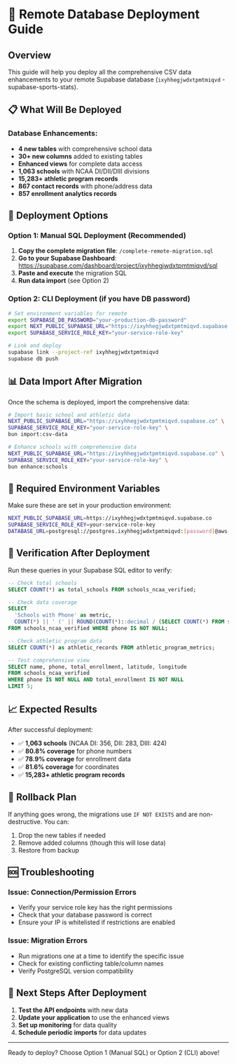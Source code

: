 # 🚀 Remote Database Deployment Guide

## Overview
This guide will help you deploy all the comprehensive CSV data enhancements to your remote Supabase database (`ixyhhegjwdxtpmtmiqvd` - supabase-sports-stats).

## 📋 What Will Be Deployed

### Database Enhancements:
- **4 new tables** with comprehensive school data
- **30+ new columns** added to existing tables  
- **Enhanced views** for complete data access
- **1,063 schools** with NCAA DI/DII/DIII divisions
- **15,283+ athletic program records** 
- **867 contact records** with phone/address data
- **857 enrollment analytics records**

## 🔧 Deployment Options

### Option 1: Manual SQL Deployment (Recommended)

1. **Copy the complete migration file**: `/complete-remote-migration.sql`
2. **Go to your Supabase Dashboard**: https://supabase.com/dashboard/project/ixyhhegjwdxtpmtmiqvd/sql
3. **Paste and execute** the migration SQL
4. **Run data import** (see Option 2)

### Option 2: CLI Deployment (if you have DB password)

```bash
# Set environment variables for remote
export SUPABASE_DB_PASSWORD="your-production-db-password"
export NEXT_PUBLIC_SUPABASE_URL="https://ixyhhegjwdxtpmtmiqvd.supabase.co"
export SUPABASE_SERVICE_ROLE_KEY="your-service-role-key"

# Link and deploy
supabase link --project-ref ixyhhegjwdxtpmtmiqvd
supabase db push
```

## 📊 Data Import After Migration

Once the schema is deployed, import the comprehensive data:

```bash
# Import basic school and athletic data  
NEXT_PUBLIC_SUPABASE_URL="https://ixyhhegjwdxtpmtmiqvd.supabase.co" \
SUPABASE_SERVICE_ROLE_KEY="your-service-role-key" \
bun import:csv-data

# Enhance schools with comprehensive data
NEXT_PUBLIC_SUPABASE_URL="https://ixyhhegjwdxtpmtmiqvd.supabase.co" \
SUPABASE_SERVICE_ROLE_KEY="your-service-role-key" \
bun enhance:schools
```

## 🔑 Required Environment Variables

Make sure these are set in your production environment:

```bash
NEXT_PUBLIC_SUPABASE_URL=https://ixyhhegjwdxtpmtmiqvd.supabase.co
SUPABASE_SERVICE_ROLE_KEY=your-service-role-key
DATABASE_URL=postgresql://postgres.ixyhhegjwdxtpmtmiqvd:[password]@aws-1-us-east-1.pooler.supabase.com:6543/postgres
```

## 🎯 Verification After Deployment

Run these queries in your Supabase SQL editor to verify:

```sql
-- Check total schools
SELECT COUNT(*) as total_schools FROM schools_ncaa_verified;

-- Check data coverage  
SELECT 
  'Schools with Phone' as metric,
  COUNT(*) || ' (' || ROUND(COUNT(*)::decimal / (SELECT COUNT(*) FROM schools_ncaa_verified) * 100, 1) || '%)' as coverage
FROM schools_ncaa_verified WHERE phone IS NOT NULL;

-- Check athletic program data
SELECT COUNT(*) as athletic_records FROM athletic_program_metrics;

-- Test comprehensive view
SELECT name, phone, total_enrollment, latitude, longitude 
FROM schools_ncaa_verified 
WHERE phone IS NOT NULL AND total_enrollment IS NOT NULL 
LIMIT 5;
```

## 📈 Expected Results

After successful deployment:
- ✅ **1,063 schools** (NCAA DI: 356, DII: 283, DIII: 424)
- ✅ **80.8% coverage** for phone numbers
- ✅ **78.9% coverage** for enrollment data  
- ✅ **81.6% coverage** for coordinates
- ✅ **15,283+ athletic program records**

## 🔄 Rollback Plan

If anything goes wrong, the migrations use `IF NOT EXISTS` and are non-destructive. You can:
1. Drop the new tables if needed
2. Remove added columns (though this will lose data)
3. Restore from backup

## 🆘 Troubleshooting

### Issue: Connection/Permission Errors
- Verify your service role key has the right permissions
- Check that your database password is correct
- Ensure your IP is whitelisted if restrictions are enabled

### Issue: Migration Errors
- Run migrations one at a time to identify the specific issue
- Check for existing conflicting table/column names
- Verify PostgreSQL version compatibility

## 🎉 Next Steps After Deployment

1. **Test the API endpoints** with new data
2. **Update your application** to use the enhanced views
3. **Set up monitoring** for data quality
4. **Schedule periodic imports** for data updates

---

Ready to deploy? Choose Option 1 (Manual SQL) or Option 2 (CLI) above!